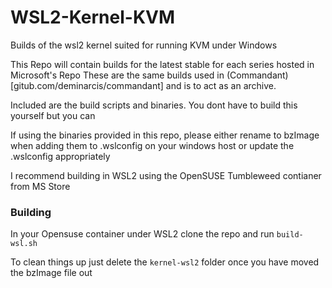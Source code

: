 # WSL2-Kernel-KVM
Builds of the wsl2 kernel suited for running KVM under Windows

This Repo will contain builds for the latest stable for each series hosted in Microsoft's Repo
These are the same builds used in (Commandant)[gitub.com/deminarcis/commandant] and is to act as an archive.

Included are the build scripts and binaries. You dont have to build this yourself but you can

If using the binaries provided in this repo, please either rename to bzImage when adding them to .wslconfig on your windows host or update the .wslconfig appropriately

I recommend building in WSL2 using the OpenSUSE Tumbleweed contianer from MS Store

### Building
In your Opensuse container under WSL2 clone the repo and run `build-wsl.sh`

To clean things up just delete the `kernel-wsl2` folder once you have moved the bzImage file out